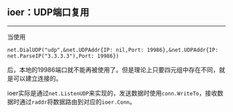 ## ioer：UDP端口复用

****

当使用
```golang
net.DialUDP("udp",&net.UDPAddr{IP: nil,Port: 19986},&net.UDPAddr{IP: net.ParseIP("3.3.3.3"),Port: 19986})
```
后，本地的19986端口就不能再被使用了。但是理论上只要四元组中存在不同，就是可以建立连接的。

ioer实际是通过`net.ListenUDP`来实现的，发送数据时使用`conn.WriteTo`，接收数据时通过`raddr`将数据路由到对应的`ioer.Conn`。




